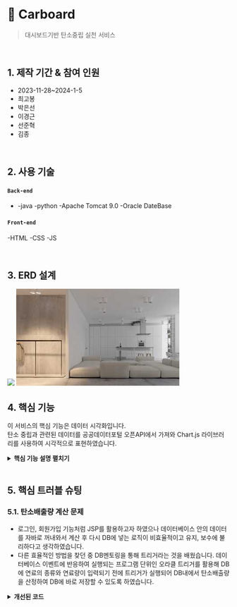 # :pushpin: Carboard
> 대시보드기반 탄소중립 실천 서비스  

</br>

## 1. 제작 기간 & 참여 인원
- 2023-11-28~2024-1-5
- 최고봉
- 박은선
- 이경근
- 선준혁
- 김종
</br>

## 2. 사용 기술
#### `Back-end`
  - -java 
  -python
  -Apache Tomcat 9.0
  -Oracle DateBase
#### `Front-end`
  -HTML
  -CSS
  -JS

</br>

## 3. ERD 설계
![](https://zuminternet.github.io/images/portal/post/2019-04-22-ZUM-Pilot-integer/final_erd.png)
![](https://github.com/JungHyung2/gitio.io/blob/master/assets/images/portfolio/p1.jpg)


## 4. 핵심 기능

이 서비스의 핵심 기능은 데이터 시각화입니다. <br/>
탄소 중립과 관련된 데이터를 공공데이터포털 오픈API에서 가져와 Chart.js 라이브러리를 사용하여 시각적으로 표현하였습니다.<br/>

<details>
<summary><b>핵심 기능 설명 펼치기</b></summary>
<div markdown="1">

### 4-1. 공공데이터 API를 활용하여 탄소배출량, 평균기온, 폭염일수 등 데이터 시각화<br/>

#### 국가 온실가스 인벤토리 배출량 공공데이터 API 활용<br/>
- 인증키 발급 : 공공데이터포탈(https://www.data.go.kr)에서 오픈API 서비스의 [SERVICE KEY]를 발급 받아야 함<br/><br/>

#### 기타 데이터 출처<br/>
- 평균기온 (지역별,계절별)<br/>
(https://data.kma.go.kr/climate/RankState/selectRankStatisticsDivisionList.do)<br/>
- 폭염 일수<br/>
(https://data.kma.go.kr/climate/heatWave/selectHeatWaveChart.do)<br/>
- 탄소배출량 (지역별), 배출원별, 온실가스 비중<br/>
(https://www.data.go.kr/data/15049589/fileData.do)<br/>

</div>
</details>

</br>

## 5. 핵심 트러블 슈팅
### 5.1. 탄소배출량 계산 문제
- 로그인, 회원가입 기능처럼 JSP를 활용하고자 하였으나 데이터베이스 안의 데이터를 자바로 꺼내와서 계산 후 다시 DB에 넣는 로직이 비효율적이고 유지, 보수에 불리하다고 생각하였습니다.
- 다른 효율적인 방법을 찾던 중  DB멘토링을 통해 트리거라는 것을 배웠습니다.  데이터베이스 이벤트에 반응하여 실행되는 프로그램 단위인 오라클 트리거를 활용해 DB에 연료의 종류와 연료량이 입력되기 전에 트리거가 실행되어 DB내에서 탄소배출량을 산정하여 DB에 바로 저장할 수 있도록 하였습니다. 

<details>
<summary><b>개선된 코드</b></summary>
<div markdown="1">

~~~SQL
CREATE OR REPLACE TRIGGER TRG_CARBON_CAL
BEFORE INSERT ON TBL_MEMBER_CO2
REFERENCING NEW AS NEW FOR EACH ROW
DECLARE 
    
    V_NET  NUMBER(12,4); -- TBL_CO2_REF.NET_CALORIFIC_VAL%TYPE; 
    V_CO2  NUMBER(12,4);
    V_CH4  NUMBER(12,4);
    V_N2O  NUMBER(12,4);
    
    RESULT_CO2 NUMBER(12,4);
    RESULT_CH4 NUMBER(12,4);
    RESULT_N2O NUMBER(12,4);
    

BEGIN
    SELECT NET_CALORIFIC_VAL, CO2_E_FACTOR, CH4_E_FACTOR, N2O_E_FACTOR
    INTO V_NET, V_CO2, V_CH4, V_N2O
    FROM TBL_CO2_REF
    WHERE FUEL_NAME = :NEW.MEM_FUEL_NAME AND TRANSPORTATION = :NEW.TRANSPORTATION;
    
    RESULT_CO2 := :NEW.FUEL_AMOUNT * V_NET * V_CO2 * 0.000001;
    RESULT_CH4 := :NEW.FUEL_AMOUNT * V_NET * V_CH4 * 0.000021;
    RESULT_N2O := :NEW.FUEL_AMOUNT * V_NET * V_N2O * 0.000310;
    
    :NEW.CO2_EMISSION := RESULT_CO2 * 0.001;
    :NEW.CH4_EMISSION := RESULT_CH4 * 0.001;
    :NEW.N2O_EMISSION := RESULT_N2O * 0.001;
    :NEW.TOTAL_EMISSION := :NEW.CO2_EMISSION + :NEW.CH4_EMISSION + :NEW.N2O_EMISSION;

   
END;
~~~

</div>
</details>

</br>
